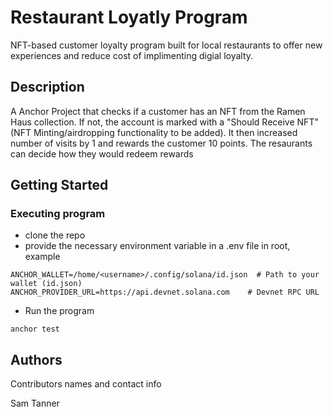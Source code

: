# Restaurant Loyatly Program

NFT-based customer loyalty program built for local restaurants to offer new experiences and reduce cost of implimenting digial loyalty.

## Description

A Anchor Project that checks if a customer has an NFT from the Ramen Haus collection. If not, the account is marked with a "Should Receive NFT" (NFT Minting/airdropping functionality to be added). It then increased number of visits by 1 and rewards the customer 10 points. The resaurants can decide how they would redeem rewards 

## Getting Started

### Executing program

* clone the repo
* provide the necessary environment variable in a .env file in root, example
```
ANCHOR_WALLET=/home/<username>/.config/solana/id.json  # Path to your wallet (id.json)
ANCHOR_PROVIDER_URL=https://api.devnet.solana.com    # Devnet RPC URL
```
* Run the program
```
anchor test
```

## Authors

Contributors names and contact info

Sam Tanner
